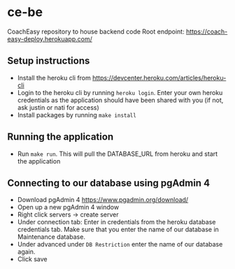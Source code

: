 # ce-be
CoachEasy repository to house backend code
Root endpoint: https://coach-easy-deploy.herokuapp.com/

## Setup instructions
- Install the heroku cli from https://devcenter.heroku.com/articles/heroku-cli
- Login to the heroku cli by running `heroku login`. Enter your own heroku credentials as the application should have been shared with you (if not, ask justin or nati for access)
- Install packages by running `make install`

## Running the application
- Run `make run`. This will pull the DATABASE_URL from heroku and start the application

## Connecting to our database using pgAdmin 4
- Download pgAdmin 4 https://www.pgadmin.org/download/
- Open up a new pgAdmin 4 window
- Right click servers -> create server
- Under connection tab: Enter in credentials from the heroku database credentials tab. Make sure that you enter the name of our database in Maintenance database.
- Under advanced under `DB Restriction` enter the name of our database again.
- Click save
